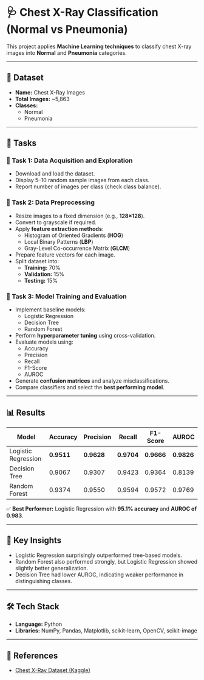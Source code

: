 # 🩺 Chest X-Ray Classification (Normal vs Pneumonia)

This project applies **Machine Learning techniques** to classify chest X-ray images into **Normal** and **Pneumonia** categories.  

---

## 📂 Dataset

- **Name:** Chest X-Ray Images  
- **Total Images:** ~5,863  
- **Classes:**  
  - Normal  
  - Pneumonia  

---

## 📝 Tasks

### 🔹 Task 1: Data Acquisition and Exploration
- Download and load the dataset.  
- Display 5–10 random sample images from each class.  
- Report number of images per class (check class balance).  

### 🔹 Task 2: Data Preprocessing
- Resize images to a fixed dimension (e.g., **128×128**).  
- Convert to grayscale if required.  
- Apply **feature extraction methods**:
  - Histogram of Oriented Gradients (**HOG**)  
  - Local Binary Patterns (**LBP**)  
  - Gray-Level Co-occurrence Matrix (**GLCM**)  
- Prepare feature vectors for each image.  
- Split dataset into:
  - **Training:** 70%  
  - **Validation:** 15%  
  - **Testing:** 15%  

### 🔹 Task 3: Model Training and Evaluation
- Implement baseline models:
  - Logistic Regression  
  - Decision Tree  
  - Random Forest  
- Perform **hyperparameter tuning** using cross-validation.  
- Evaluate models using:
  - Accuracy  
  - Precision  
  - Recall  
  - F1-Score  
  - AUROC  
- Generate **confusion matrices** and analyze misclassifications.  
- Compare classifiers and select the **best performing model**.  

---

## 📊 Results

| Model              | Accuracy | Precision | Recall | F1-Score | AUROC |
|--------------------|----------|-----------|--------|----------|-------|
| Logistic Regression | **0.9511** | **0.9628** | **0.9704** | **0.9666** | **0.9826** |
| Decision Tree       | 0.9067  | 0.9307    | 0.9423 | 0.9364   | 0.8139 |
| Random Forest       | 0.9374  | 0.9550    | 0.9594 | 0.9572   | 0.9769 |

✅ **Best Performer:** Logistic Regression with **95.1% accuracy** and **AUROC of 0.983**.  

---

## 📌 Key Insights
- Logistic Regression surprisingly outperformed tree-based models.  
- Random Forest also performed strongly, but Logistic Regression showed slightly better generalization.  
- Decision Tree had lower AUROC, indicating weaker performance in distinguishing classes.  

---

## 🛠️ Tech Stack
- **Language:** Python  
- **Libraries:** NumPy, Pandas, Matplotlib, scikit-learn, OpenCV, scikit-image  

---

## 📖 References
- [Chest X-Ray Dataset (Kaggle)](https://www.kaggle.com/paultimothymooney/chest-xray-pneumonia)  
